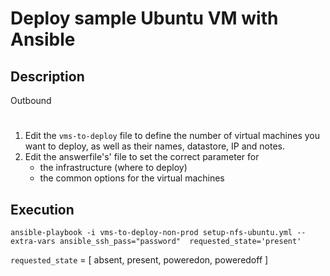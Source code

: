 # Deploy sample Ubuntu VM with Ansible

## Description
Outbound

#
1. Edit the ```vms-to-deploy``` file to define the number of virtual machines you want to deploy, as well as their names, datastore, IP and notes.
2. Edit the answerfile's' file to set the correct parameter for
    * the infrastructure (where to deploy)
    * the common options for the virtual machines

## Execution
```
ansible-playbook -i vms-to-deploy-non-prod setup-nfs-ubuntu.yml --extra-vars ansible_ssh_pass="password"  requested_state='present'
```
`requested_state` = [ absent, present, poweredon, poweredoff ]
